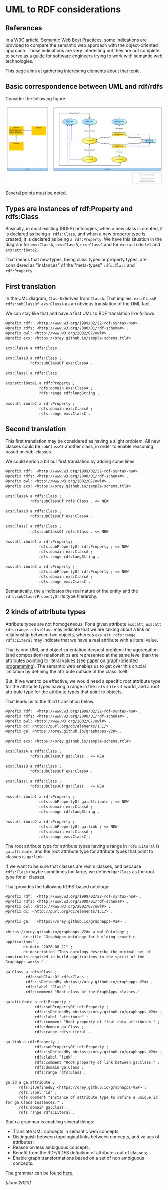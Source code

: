 # UML to RDF considerations

## References

In a W3C article, [Semantic Web Best Practices](https://www.w3.org/2001/sw/BestPractices/), some indications are provided to compare the semantic web approach with the object-oriented approach. Those indications are very interesting but they are not complete to serve as a guide for software engineers trying to work with semantic web technologies.

This page aims at gathering interesting elements about that topic.

## Basic correspondence between UML and rdf/rdfs

Consider the following figure.

![UML versus rdf/rdfs](../yed/uml-rdf-rdfs-v02.png)

Several points must be noted.

## Types are instances of rdf:Property and rdfs:Class

Basically, in most existing (RDFS) ontologies, when a new class is created, it is declared as being `a rdfs:Class`, and when a new property type is created, it is declared as being `a rdf:Property`. We have this situation in the diagram for `exs:ClassA`, `exs:ClassB`, `exs:ClassC` and for `exs:attribute1` and `exs:attribute2`.

That means that new types, being class types or property types, are considered as "instances" of the "meta-types" `rdfs:Class` and `rdf:Property`.

## First translation

In the UML diagram, `ClassB` derives from `ClassA`. That implies: `exs:ClassB rdfs:subClassOf exs:ClassA` as an obvious translation of the UML fact.

We can stay like that and have a first UML to RDF translation like follows.

```
@prefix rdf:  <http://www.w3.org/1999/02/22-rdf-syntax-ns#> .
@prefix rdfs: <http://www.w3.org/2000/01/rdf-schema#> .
@prefix owl: <http://www.w3.org/2002/07/owl#> .
@prefix exs: <https://orey.github.io/sample-schema.ttl#> .

exs:ClassA a rdfs:Class.

exs:ClassB a rdfs:Class ;
           rdfs:subClassOf exs:ClassA .

exs:ClassC a rdfs:Class.

exs:attribute1 a rdf:Property ;
               rdfs:domain exs:ClassA ;
               rdfs:range rdf:langString .

exs:attribute2 a rdf:Property ;
               rdfs:domain exs:ClassA ;
               rdfs:range exs:ClassC .

```

## Second translation

This first translation may be considered as having a slight problem. All new classes could be `subClassOf` another class, in order to enable reasoning based on sub-classes.

We could enrich a bit our first translation by adding some lines.

```
@prefix rdf:  <http://www.w3.org/1999/02/22-rdf-syntax-ns#> .
@prefix rdfs: <http://www.w3.org/2000/01/rdf-schema#> .
@prefix owl: <http://www.w3.org/2002/07/owl#> .
@prefix exs: <https://orey.github.io/sample-schema.ttl#> .

exs:ClassA a rdfs:Class ;
           rdfs:subClassOf rdfs:Class . <= NEW

exs:ClassB a rdfs:Class ;
           rdfs:subClassOf exs:ClassA .

exs:ClassC a rdfs:Class ;
           rdfs:subClassOf rdfs:Class . <= NEW

exs:attribute1 a rdf:Property;
               rdfs:subPropertyOf rdf:Property ; <= NEW
               rdfs:domain exs:ClassA ;
               rdfs:range rdf:langString .

exs:attribute2 a rdf:Property ;
               rdfs:subPropertyOf rdf:Property ; <= NEW
               rdfs:domain exs:ClassA ;
               rdfs:range exs:ClassC .

```

Semantically, the `a` indicates the real nature of the entity and the `rdfs:subClass/PropertyOf` its type hierarchy.

## 2 kinds of attribute types

Attribute types are not homogeneous. For a given attribute `exs:att`, `exs:att rdfs:range rdfs:Class` may indicate that we are talking about a link or relationship between two objects, whereas `exs:att rdfs:range rdfs:Literal` may indicate that we have a real attribute with a literal value.

That is one UML and object-orientation deepest problem: the aggregation (and composition) relationships are represented at the same level than the attributes pointing to literal values (see [paper on graph-oriented programming](../graph/first-article.md)). The semantic web enables us to get over this crucial limitation by defining the attribute outside of the class itself.

But, if we want to be effective, we would need a specific root attribute type for the attribute types having a range in the `rdfs:Literal` world, and a root attribute type for the attribute types that point to objects.

That leads us to the third translation below.

```
@prefix rdf:  <http://www.w3.org/1999/02/22-rdf-syntax-ns#> .
@prefix rdfs: <http://www.w3.org/2000/01/rdf-schema#> .
@prefix owl: <http://www.w3.org/2002/07/owl#> .
@prefix dc: <http://purl.org/dc/elements/1.1/> .
@prefix ga: <https://orey.github.io/graphapps-V2#> .

@prefix exs: <https://orey.github.io/sample-schema.ttl#> .

exs:ClassA a rdfs:Class ;
           rdfs:subClassOf ga:Class . <= NEW

exs:ClassB a rdfs:Class ;
           rdfs:subClassOf exs:ClassA .

exs:ClassC a rdfs:Class ;
           rdfs:subClassOf ga:Class . <= NEW

exs:attribute1 a rdf:Property ;
               rdfs:subPropertyOf ga:attribute ; <= NEW
               rdfs:domain exs:ClassA ;
               rdfs:range rdf:langString .

exs:attribute2 a rdf:Property ;
               rdfs:subPropertyOf ga:link ; <= NEW
               rdfs:domain exs:ClassA ;
               rdfs:range exs:ClassC .
```

The root attribute type for attribute types having a range in `rdfs:Literal` is `ga:attribute`, and the root attribute type for attribute types that point to classes is `ga:link`.

If we want to be sure that classes are realm classes, and because `rdfs:Class` maybe sometimes too large, we defined `ga:Class` as the root type for all classes.

That provides the following RDFS-based ontology:

```
@prefix rdf:  <http://www.w3.org/1999/02/22-rdf-syntax-ns#> .
@prefix rdfs: <http://www.w3.org/2000/01/rdf-schema#> .
@prefix owl: <http://www.w3.org/2002/07/owl#> .
@prefix dc: <http://purl.org/dc/elements/1.1/> .

@prefix ga:   <https://orey.github.io/graphapps-V2#> .

<https://orey.github.io/graphapps-V2#> a owl:Ontology ;
        dc:title "GraphApps ontology for building semantic applications" ;
        dc:date "2020-06-21" ;
        dc:description "This ontology describe the minimal set of constructs required to build applications in the spirit of the GraphApps works." .

ga:Class a rdfs:Class ;
         rdfs:subClassOf rdfs:Class ;
         rdfs:isDefinedBy <https://orey.github.io/graphapps-V2#> ;
         rdfs:label "Class" ;
         rdfs:comment "Root class of the GraphApps classes." .

ga:attribute a rdf:Property ;
             rdfs:subPropertyOf rdf:Property ;
             rdfs:isDefinedBy <https://orey.github.io/graphapps-V2#> ;
             rdfs:label "attribute" ;
             rdfs:comment "Root property of final data attributes." ;
             rdfs:domain ga:Class ;
             rdfs:range rdfs:Literal .

ga:link a rdf:Property ;
             rdfs:subPropertyOf rdf:Property ;
             rdfs:isDefinedBy <https://orey.github.io/graphapps-V2#> ;
             rdfs:label "link" ;
             rdfs:comment "Root property of link between ga:Class." ;
             rdfs:domain ga:Class ;
             rdfs:range rdfs:Class .

ga:id a ga:attribute ;
      rdfs:isDefinedBy <https://orey.github.io/graphapps-V2#> ;
      rdfs:label "id" ;
      rdfs:comment "Instance of attribute type to define a unique id for ga:Class instances." ;
      rdfs:domain ga:Class ;
      rdfs:range rdfs:Literal .

```

Such a grammar is enabling several things:

  * Translate UML concepts in semantic web concepts;
  * Distinguish between topological links between concepts, and values of attributes;
  * Reason on less ambiguous concepts;
  * Benefit from the RDF/RDFS definition of attributes out of classes;
  * Enable graph transformations based on a set of non ambiguous concepts.

The grammar can be found [here](https://orey.github.io/graphapps-V2).

*(June 2020)*